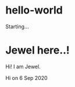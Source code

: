 # hello-world
Starting...
<h1>Jewel here..!</h1>
<body>
  <p>Hi! I am Jewel.</p>
</body>


Hi on 6 Sep 2020
